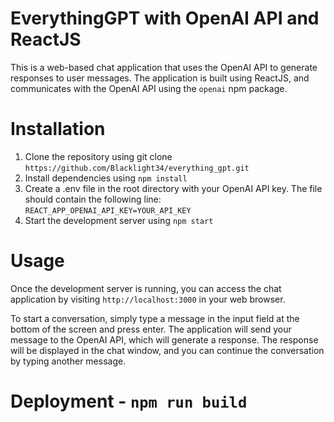 # EverythingGPT with OpenAI API and ReactJS

This is a web-based chat application that uses the OpenAI API to generate responses to user messages. The application is built using ReactJS, and communicates with the OpenAI API using the `openai` npm package.

# Installation
1. Clone the repository using git clone `https://github.com/Blacklight34/everything_gpt.git`
2. Install dependencies using `npm install`
3. Create a .env file in the root directory with your OpenAI API key. The file should contain the following line: `REACT_APP_OPENAI_API_KEY=YOUR_API_KEY`
4. Start the development server using `npm start`

# Usage

Once the development server is running, you can access the chat application by visiting `http://localhost:3000` in your web browser.

To start a conversation, simply type a message in the input field at the bottom of the screen and press enter. The application will send your message to the OpenAI API, which will generate a response. The response will be displayed in the chat window, and you can continue the conversation by typing another message.

# Deployment - `npm run build`
